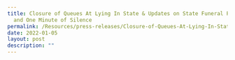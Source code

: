 ```yaml
---
title: Closure of Queues At Lying In State & Updates on State Funeral Procession
  and One Minute of Silence
permalink: /Resources/press-releases/Closure-of-Queues-At-Lying-In-State
date: 2022-01-05
layout: post
description: ""
---
```

